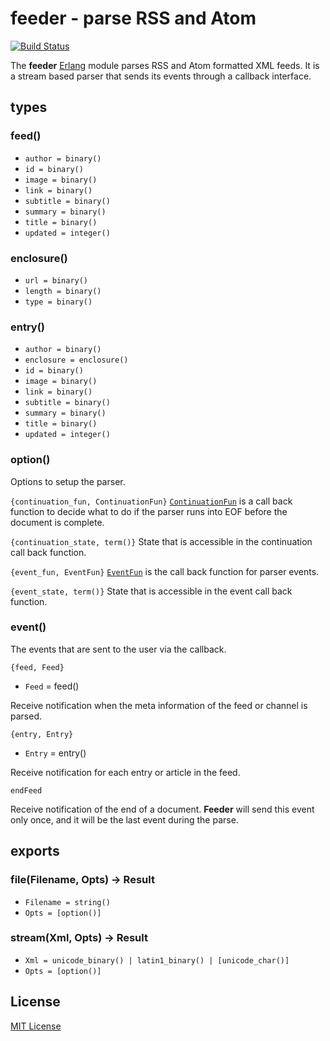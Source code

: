 # feeder - parse RSS and Atom

[![Build Status](https://secure.travis-ci.org/michaelnisi/feeder.svg)](http://travis-ci.org/michaelnisi/feeder)

The **feeder** [Erlang](http://www.erlang.org/) module parses RSS and Atom formatted XML feeds. It is a stream based parser that sends its events through a callback interface.

## types

### feed()

  - `author = binary()`
  - `id = binary()`
  - `image = binary()`
  - `link = binary()`
  - `subtitle = binary()`
  - `summary = binary()`
  - `title = binary()`
  - `updated = integer()`

### enclosure()

  - `url = binary()`
  - `length = binary()`
  - `type = binary()`

### entry()

  - `author = binary()`
  - `enclosure = enclosure()`
  - `id = binary()`
  - `image = binary()`
  - `link = binary()`
  - `subtitle = binary()`
  - `summary = binary()`
  - `title = binary()`
  - `updated = integer()`

### option()

Options to setup the parser.

`{continuation_fun, ContinuationFun}`
[`ContinuationFun`](http://www.erlang.org/doc/man/xmerl_sax_parser.html#ContinuationFun-1) is a call back function to decide what to do if the parser runs into EOF before the document is complete.

`{continuation_state, term()}`
State that is accessible in the continuation call back function.

`{event_fun, EventFun}`
[`EventFun`](http://www.erlang.org/doc/man/xmerl_sax_parser.html#EventFun-3) is the call back function for parser events.

`{event_state, term()}`
State that is accessible in the event call back function.

### event()

The events that are sent to the user via the callback.

`{feed, Feed}`

- `Feed` = feed()

Receive notification when the meta information of the feed or channel is parsed.

`{entry, Entry}`

- `Entry` = entry()

Receive notification for each entry or article in the feed.

`endFeed`

Receive notification of the end of a document. **Feeder** will send this event only once, and it will be the last event during the parse.

## exports

### file(Filename, Opts) -> Result

- `Filename = string()`
- `Opts = [option()]`

### stream(Xml, Opts) -> Result

- `Xml = unicode_binary() | latin1_binary() | [unicode_char()]`
- `Opts = [option()]`

## License

[MIT License](https://raw.github.com/michaelnisi/feeder/master/LICENSE)
